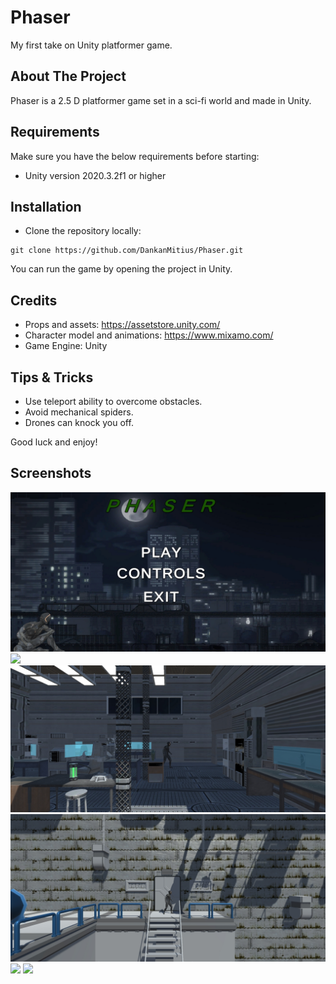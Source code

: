 # Phaser
My first take on Unity platformer game.

## About The Project
Phaser is a 2.5 D platformer game set in a sci-fi world and made in Unity.

## Requirements
Make sure you have the below requirements before starting:

+ Unity version 2020.3.2f1 or higher

## Installation

+ Clone the repository locally:
```
git clone https://github.com/DankanMitius/Phaser.git
```

You can run the game by opening the project in Unity.

## Credits

+ Props and assets: https://assetstore.unity.com/
+ Character model and animations: https://www.mixamo.com/
+ Game Engine: Unity

## Tips & Tricks

+ Use teleport ability to overcome obstacles.
+ Avoid mechanical spiders.
+ Drones can knock you off.

Good luck and enjoy!

## Screenshots
![](Screenshots/2f89ced173b9fbf90f5bede29175ff7f.jpg)
![](Screenshots/ededbaf1fc983149b40020d3b76e0058.jpg)
![](Screenshots/a722bff4576e72e1abbca71b06fd1646.jpg)
![](Screenshots/f46d52725748f8faeec6bf0850982001.jpg)
![](Screenshots/gif2.gif)
![](Screenshots/gif1.gif)